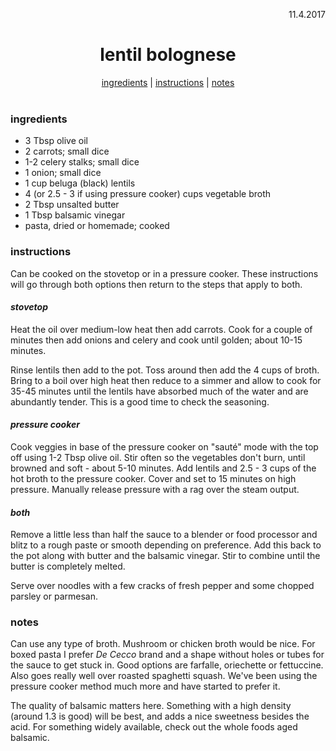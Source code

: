 <p align="right">11.4.2017</p>

<h1 align="center">lentil bolognese</h1>

<div align="center">
  <a href="#ingredients">ingredients</a> | 
  <a href="#instructions">instructions</a> | 
  <a href="#notes">notes</a>
</div>
<br>

### ingredients
- 3 Tbsp olive oil
- 2 carrots; small dice
- 1-2 celery stalks; small dice
- 1 onion; small dice
- 1 cup beluga (black) lentils
- 4 (or 2.5 - 3 if using pressure cooker) cups vegetable broth
- 2 Tbsp unsalted butter
- 1 Tbsp balsamic vinegar
- pasta, dried or homemade; cooked

### instructions
Can be cooked on the stovetop or in a pressure cooker. These instructions will go through both options then return to the steps that apply to both. 

#### *stovetop*
Heat the oil over medium-low heat then add carrots.  Cook for a couple of minutes then add onions and celery and cook until golden; about 10-15 minutes.

Rinse lentils then add to the pot.  Toss around then add the 4 cups of broth.  Bring to a boil over high heat then reduce to a simmer and allow to cook for 35-45 minutes until the lentils have absorbed much of the water and are abundantly tender.  This is a good time to check the seasoning.

#### *pressure cooker*
Cook veggies in base of the pressure cooker on "sauté" mode with the top off using 1-2 Tbsp olive oil.  Stir often so the vegetables don't burn, until browned and soft - about 5-10 minutes.  Add lentils and 2.5 - 3 cups of the hot broth to the pressure cooker.  Cover and set to 15 minutes on high pressure. Manually release pressure with a rag over the steam output.

#### *both*
Remove a little less than half the sauce to a blender or food processor and blitz to a rough paste or smooth depending on preference.  Add this back to the pot along with butter and the balsamic vinegar. Stir to combine until the butter is completely melted.

Serve over noodles with a few cracks of fresh pepper and some chopped parsley or parmesan.


### notes
Can use any type of broth.  Mushroom or chicken broth would be nice. For boxed pasta I prefer *De Cecco* brand and a shape without holes or tubes for the sauce to get stuck in.  Good options are farfalle, oriechette or fettuccine.  Also
goes really well over roasted spaghetti squash. We've been using the pressure cooker method much more and have started to prefer it.

The quality of balsamic matters here. Something with a high density (around 1.3 is good) will be best, and adds a nice sweetness besides the acid. For something widely available, check out the whole foods aged balsamic. 



